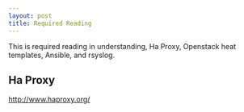```yaml
---
layout: post
title: Required Reading
---
```


<div class="message">
  This is required reading in understanding, Ha Proxy, Openstack heat templates,
  Ansible, and rsyslog.
</div>

## Ha Proxy<a href="http://www.haproxy.org/"></a>

http://www.haproxy.org/
